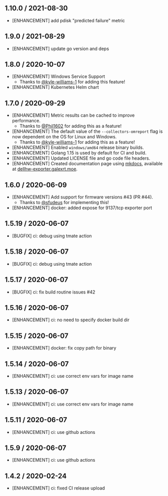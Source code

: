 ## 1.10.0 / 2021-08-30

* [ENHANCEMENT] add pdisk "predicted failure" metric

## 1.9.0 / 2021-08-29

* [ENHANCEMENT] update go version and deps

## 1.8.0 / 2020-10-07

* [ENHANCEMENT] Windows Service Support
  * Thanks to [@kyle-williams-1](https://github.com/kyle-williams-1) for adding this feature!
* [ENHANCEMENT] Kubernetes Helm chart

## 1.7.0 / 2020-09-29

* [ENHANCEMENT] Metric results can be cached to improve performance.
  * Thanks to [@Phil1602](https://github.com/Phil1602) for adding this as a feature!
* [ENHANCEMENT] The default value of the `--collectors-omreport` flag is now dependent on the OS for Linux and Windows.
  * Thanks to [@kyle-williams-1](https://github.com/kyle-williams-1) for adding this as a feature!
* [ENHANCEMENT] Enabled `windows/amd64` release binary builds.
* [ENHANCEMENT] Golang 1.15 is used by default for CI and build.
* [ENHANCEMENT] Updated LICENSE file and go code file headers.
* [ENHANCEMENT] Created documentation page using [mkdocs](https://www.mkdocs.org/), available at [dellhw-exporter.galexrt.moe](https://dellhw-exporter.galexrt.moe/).

## 1.6.0 / 2020-06-09

* [ENHANCEMENT] Add support for firmware versions #43 (PR #44).
  * Thanks to [@sfudeus](https://github.com/sfudeus) for implementing this!
* [ENHANCEMENT] docker: added expose for 9137/tcp exporter port

## 1.5.19 / 2020-06-07

* [BUGFIX] ci: debug using tmate action

## 1.5.18 / 2020-06-07

* [BUGFIX] ci: debug using tmate action

## 1.5.17 / 2020-06-07

* [BUGFIX] ci: fix build routine issues #42

## 1.5.16 / 2020-06-07

* [ENHANCEMENT] ci: no need to specify docker build dir

## 1.5.15 / 2020-06-07

* [ENHANCEMENT] docker: fix copy path for binary

## 1.5.14 / 2020-06-07

* [ENHANCEMENT] ci: use correct env vars for image name

## 1.5.13 / 2020-06-07

* [ENHANCEMENT] ci: use correct env vars for image name

## 1.5.11 / 2020-06-07

* [ENHANCEMENT] ci: use github actions

## 1.5.9 / 2020-06-07

* [ENHANCEMENT] ci: use github actions

## 1.4.2 / 2020-02-24

* [ENHANCEMENT] ci: fixed CI release upload
